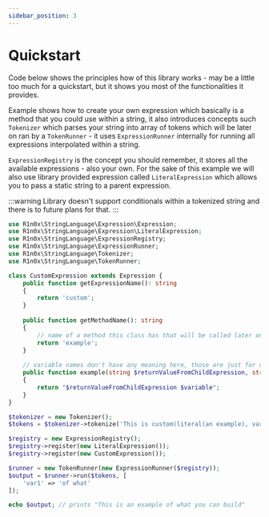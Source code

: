 ```yaml
---
sidebar_position: 3
---
```


# Quickstart

Code below shows the principles how of this library works - may be a little too much for a quickstart, but it shows you 
most of the functionalities it provides.

Example shows how to create your own expression which basically is a method that you could use within a string, it also 
introduces concepts such `Tokenizer` which parses your string into array of tokens which will be later on ran 
by a `TokenRunner` - it uses `ExpressionRunner` internally for running all expressions interpolated within a string.

`ExpressionRegistry` is the concept you should remember, it stores all the available expressions - also your own.
For the sake of this example we will also use library provided expression called `LiteralExpression` which allows you to pass 
a static string to a parent expression.

:::warning
Library doesn't support conditionals within a tokenized string and there is to future plans for that.
:::

```php
use R1n0x\StringLanguage\Expression\Expression;
use R1n0x\StringLanguage\Expression\LiteralExpression;
use R1n0x\StringLanguage\ExpressionRegistry;
use R1n0x\StringLanguage\ExpressionRunner;
use R1n0x\StringLanguage\Tokenizer;
use R1n0x\StringLanguage\TokenRunner;

class CustomExpression extends Expression {
    public function getExpressionName(): string
    {
        return 'custom';
    }
    
    public function getMethodName(): string
    {
        // name of a method this class has that will be called later on
        return 'example';
    }
    
    // variable names don't have any meaning here, those are just for understandability
    public function example(string $returnValueFromChildExpression, string $variable): string
    {
        return "$returnValueFromChildExpression $variable";
    }
}

$tokenizer = new Tokenizer();
$tokens = $tokenizer->tokenize('This is custom(literal(an example), var1) you can build');

$registry = new ExpressionRegistry();
$registry->register(new LiteralExpression());
$registry->register(new CustomExpression());

$runner = new TokenRunner(new ExpressionRunner($registry));
$output = $runner->run($tokens, [
    'var1' => 'of what'
]);

echo $output; // prints "This is an example of what you can build"
```
